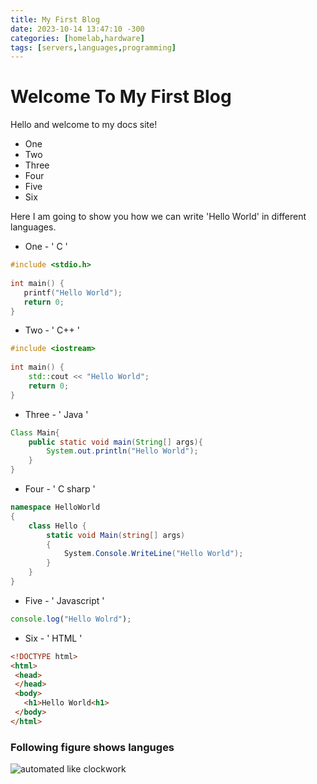 ```yaml
---
title: My First Blog
date: 2023-10-14 13:47:10 -300
categories: [homelab,hardware]
tags: [servers,languages,programming]
---
```



# Welcome To  My First Blog

Hello and welcome to my docs site!

* One
* Two
* Three
* Four
* Five
* Six

Here I am going to show you how we can write 'Hello World' in different languages. 

* One - ' C '
```c
#include <stdio.h>
 
int main() {
   printf("Hello World");
   return 0;
}
```

* Two - ' C++ '
```c++
#include <iostream>
 
int main() {
    std::cout << "Hello World";
    return 0;
}
```


* Three - ' Java '
```java
Class Main{
    public static void main(String[] args){
        System.out.println("Hello World");
    }
}
```

* Four - ' C sharp '
```c#
namespace HelloWorld
{
    class Hello {         
        static void Main(string[] args)
        {
            System.Console.WriteLine("Hello World");
        }
    }
}
```


* Five - ' Javascript '
```javascript
console.log("Hello Wolrd");
```


* Six - ' HTML '
```html
<!DOCTYPE html>
<html>
 <head>
 </head>
 <body>
   <h1>Hello World<h1>
 </body>
</html>
```
### Following figure shows languges
![automated like clockwork](https://www.shutterstock.com/shutterstock/photos/2322698711/display_1500/stock-vector-rivne-ukraine-june-set-of-most-popular-scripting-and-programming-languages-logos-2322698711.jpg)





